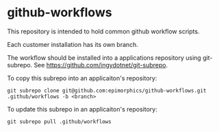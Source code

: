 # github-workflows

This repository is intended to hold common github workflow scripts.

Each customer installation has its own branch.

The workflow should be installed into a applications repository using
git-subrepo. See https://github.com/ingydotnet/git-subrepo.


To copy this subrepo into an applicaiton's repository:
```
git subrepo clone git@github.com:epimorphics/github-workflows.git .github/workflows -b <branch>
```

To update this subrepo in an applicaiton's repository:
```
git subrepo pull .github/workflows
```
